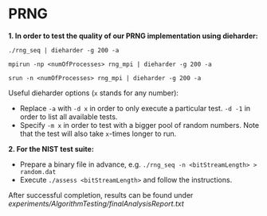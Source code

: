# PRNG

**1. In order to test the quality of our PRNG implementation using dieharder:**
```
./rng_seq | dieharder -g 200 -a

mpirun -np <numOfProcesses> rng_mpi | dieharder -g 200 -a

srun -n <numOfProcesses> rng_mpi | dieharder -g 200 -a
```

Useful dieharder options (`x` stands for any number):
- Replace `-a` with `-d x` in order to only execute a particular test. `-d -1` in order to list all available tests.
- Specify `-m x` in order to test with a bigger pool of random numbers. Note that the test will also take `x`-times longer to run.

**2. For the NIST test suite:**

- Prepare a binary file in advance, e.g. `./rng_seq -n <bitStreamLength> > random.dat`
- Execute `./assess <bitStreamLength>` and follow the instructions.

After successful completion, results can be found under *experiments/AlgorithmTesting/finalAnalysisReport.txt*
